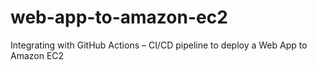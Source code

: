 # web-app-to-amazon-ec2
Integrating with GitHub Actions – CI/CD pipeline to deploy a Web App to Amazon EC2
